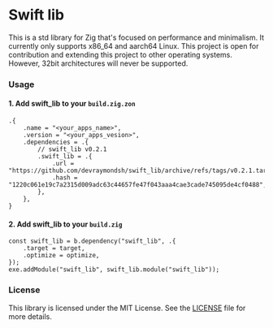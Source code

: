 # Swift lib
This is a std library for Zig that's focused on performance and minimalism. It currently only supports x86_64 and aarch64 Linux. This project is open for contribution and extending this project to other operating systems. However, 32bit architectures will never be supported.

### Usage
#### 1. Add swift_lib to your `build.zig.zon`
```zig
.{
    .name = "<your_apps_name>",
    .version = "<your_apps_vesion>",
    .dependencies = .{
        // swift_lib v0.2.1
        .swift_lib = .{
            .url = "https://github.com/devraymondsh/swift_lib/archive/refs/tags/v0.2.1.tar.gz",
            .hash = "1220c061e19c7a2315d009adc63c44657fe47f043aaa4cae3cade745095de4cf0488",
        },
    },
}
```
#### 2. Add swift_lib to your `build.zig`
```zig
const swift_lib = b.dependency("swift_lib", .{
    .target = target,
    .optimize = optimize,
});
exe.addModule("swift_lib", swift_lib.module("swift_lib"));
```

### License
This library is licensed under the MIT License. See the [LICENSE](LICENSE) file for more details.
